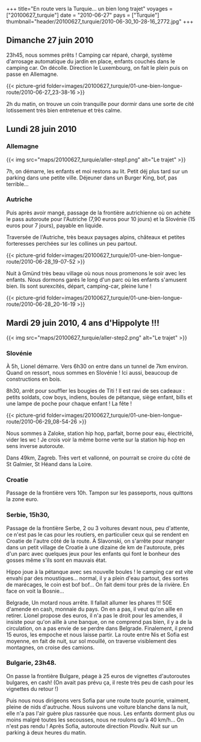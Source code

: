 +++
title="En route vers la Turquie... un bien long trajet"
voyages = ["20100627_turquie"]
date = "2010-06-27"
pays = ["Turquie"]
thumbnail="header/20100627_turquie/2010-06-30_10-28-16_2772.jpg"
+++

## Dimanche 27 juin 2010


23h45, nous sommes prêts ! Camping car réparé, chargé, système d'arrosage automatique du jardin en place, enfants couchés dans le camping car. On décolle. Direction le Luxembourg, on fait le plein puis on passe en Allemagne.

{{< picture-grid folder=images/20100627_turquie/01-une-bien-longue-route/2010-06-27_23-38-16  >}}

2h du matin, on trouve un coin tranquille pour dormir dans une sorte de cité lotissement très bien entretenue et très calme.

## Lundi 28 juin 2010

### Allemagne

{{< img src="maps/20100627_turquie/aller-step1.png" alt="Le trajet" >}}


7h, on démarre, les enfants et moi restons au lit. Petit déj plus tard sur un parking dans une petite ville. Déjeuner dans un Burger King, bof, pas terrible...

### Autriche 

Puis après avoir mangé, passage de la frontière autrichienne où on achète le pass autoroute pour l'Autriche (7,90 euros pour 10 jours) et la Slovénie (15 euros pour 7 jours), payable en liquide.

Traversée de l'Autriche, très beaux paysages alpins, châteaux et petites forteresses perchées sur les collines un peu partout. 

{{< picture-grid folder=images/20100627_turquie/01-une-bien-longue-route/2010-06-28_19-07-52 >}}

Nuit à Gmünd très beau village où nous nous promenons le soir avec les enfants. Nous dormons garés le long d'un parc où les enfants s'amusent bien. Ils sont surexcités, départ, camping-car, pleine lune !

{{< picture-grid folder=images/20100627_turquie/01-une-bien-longue-route/2010-06-28_20-16-19 >}}

## Mardi 29 juin 2010, 4 ans d'Hippolyte !!!


{{< img src="maps/20100627_turquie/aller-step2.png" alt="Le trajet" >}}

### Slovénie

À 5h, Lionel démarre. Vers 6h30 on entre dans un tunnel de 7km environ. Quand on ressort, nous sommes en Slovénie ! Ici aussi, beaucoup de constructions en bois.


8h30, arrêt pour souffler les bougies de Titi ! Il est ravi de ses cadeaux : petits soldats, cow boys, indiens, boules de pétanque, siège enfant, bills et une lampe de poche pour chaque enfant ! La fête !

{{< picture-grid folder=images/20100627_turquie/01-une-bien-longue-route/2010-06-29_08-54-26 >}}

Nous sommes à Zaloke, station hip hop, parfait, borne pour eau, électricité, vider les wc ! Je crois voir la même borne verte sur la station hip hop en sens inverse autoroute.

Dans 49km, Zagreb. Très vert et vallonné, on pourrait se croire du côté de St Galmier, St Héand dans la Loire.

### Croatie

Passage de la frontière vers 10h. Tampon sur les passeports, nous quittons la zone euro.

### Serbie, 15h30,

Passage de la frontière Serbe, 2 ou 3 voitures devant nous, peu d'attente, ce n'est pas le cas pour les routiers, en particulier ceux qui se rendent en Croatie de l'autre côté de la route.
À Slavonski, on s'arrête pour manger dans un petit village de Croatie à une dizaine de km de l'autoroute, près d'un parc avec quelques jeux pour les enfants qui font le bonheur des gosses même s'ils sont en mauvais état.

Hippo joue à la pétanque avec ses nouvelle boules ! le camping car est vite envahi par des moustiques... normal, il y a plein d'eau partout, des sortes de marécages, le coin est bof bof...
On fait demi tour près de la rivière. En face on voit la Bosnie...

Belgrade, Un motard nous arrête. Il fallait allumer les phares !!! 50E d'amende en cash, monnaie du pays. On en a pas, il veut qu'on aille en retirer. Lionel propose des euros, il n'a pas le droit pour les amendes, il insiste pour qu'on aille à une banque, on ne comprend pas bien, il y a de la circulation, on  a pas envie de se perdre dans Belgrade. Finalement, il prend 15 euros, les empoche et nous laisse partir.
La route entre Nis et Sofia est moyenne, en fait de nuit, sur sol mouillé, on traverse visiblement des montagnes, on croise des camions. 


### Bulgarie, 23h48.

On passe la frontière Bulgare, péage à 25 euros de vignettes d'autoroutes bulgares, en cash!
(On avait pas prévu ça, il reste très peu de cash pour les vignettes du retour !) 

Puis nous nous dirigeons vers Sofia par une route toute pourrie, vraiment, pleine de nids d'autruche. Nous suivons une voiture blanche dans la nuit, elle n'a pas l'air guère plus rassurée que nous. Les enfants dorment plus ou moins malgré toutes les secousses, nous ne roulons qu'à 40 km/h... On n'est pas rendu ! Après Sofia, autoroute direction Plovdiv. Nuit sur un parking à deux heures du matin.

